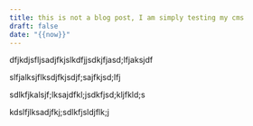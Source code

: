 ```yaml
---
title: this is not a blog post, I am simply testing my cms
draft: false
date: "{{now}}"
---
```

dfjkdjsfljsadjfkjslkdfjjsdkjfjasd;lfjaksjdf

slfjalksjflksdjfkjsdjf;sajfkjsd;lfj

sdlkfjkalsjf;lksajdfkl;jsdkfjsd;kljfkld;s

kdslfjlksadjfkj;sdlkfjsldjflk;j
